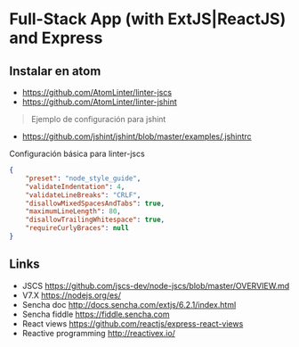 # Full-Stack App (with ExtJS|ReactJS) and Express

## Instalar en atom
* https://github.com/AtomLinter/linter-jscs
* https://github.com/AtomLinter/linter-jshint
> Ejemplo de configuración para jshint
* https://github.com/jshint/jshint/blob/master/examples/.jshintrc

Configuración básica para linter-jscs
```json
{
    "preset": "node_style_guide",
    "validateIndentation": 4,
    "validateLineBreaks": "CRLF",
    "disallowMixedSpacesAndTabs": true,
    "maximumLineLength": 80,
    "disallowTrailingWhitespace": true,
    "requireCurlyBraces": null
}
```
## Links
* JSCS https://github.com/jscs-dev/node-jscs/blob/master/OVERVIEW.md
* V7.X https://nodejs.org/es/
* Sencha doc http://docs.sencha.com/extjs/6.2.1/index.html
* Sencha fiddle  https://fiddle.sencha.com
* React views https://github.com/reactjs/express-react-views
* Reactive programming http://reactivex.io/

